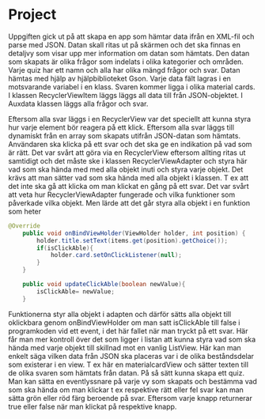 # Project

Uppgiften gick ut på att skapa en app som hämtar data ifrån en XML-fil och parse med JSON.
Datan skall ritas ut på skärmen och det ska finnas en detaljvy som visar upp mer information om datan som hämtats.
Den datan som skapats är olika frågor som indelats i olika kategorier och områden. Varje quiz har ett namn och alla har olika mängd frågor och svar.
Datan hämtas med hjälp av hjälpbiblioteket Gson. Varje data fält lagras i en motsvarande variabel i en klass. Svaren kommer ligga i olika material cards.
I klassen RecyclerViewItem läggs läggs all data till från JSON-objektet. I Auxdata klassen läggs alla frågor och svar.

Eftersom alla svar läggs i en RecyclerView var det speciellt att kunna styra hur varje element bör reagera på ett klick. Eftersom alla svar läggs till dynamiskt från en array som skapats utifrån JSON-datan som hämtats. Användaren ska klicka på ett svar och det ska ge en indikation på vad som är rätt. Det var svårt att göra via en RecyclerView eftersom allting ritas ut samtidigt och det måste ske i klassen RecyclerViewAdapter och styra här vad som ska hända med med alla objekt inuti och styra varje objekt. Det krävs att man sätter vad som ska hända med alla objekt i klassen. T ex att det inte ska gå att klicka om man klickat en gång på ett svar. Det var svårt att veta hur RecyclerViewAdapter fungerade och vilka funktioner som påverkade vilka objekt. Men lärde att det går styra alla objekt i en funktion som heter 

```Java
@Override
    public void onBindViewHolder(ViewHolder holder, int position) {
        holder.title.setText(items.get(position).getChoice());
        if(isClickAble){
            holder.card.setOnClickListener(null);
        }
    }

    public void updateClickAble(boolean newValue){
        isClickAble= newValue;
    }

```
Funktionerna styr alla objekt i adapten och därför sätts alla objekt till oklickbara genom onBindViewHolder om man satt isClickAble till false i programkoden vid ett event, i det här fallet när man tryckt på ett svar. Här får man mer kontroll över det som ligger i listan att kunna styra vad som ska hända med varje objekt till skillnad mot en vanlig ListView. Här kan man enkelt säga vilken data från JSON ska placeras var i de olika beståndsdelar som existerar i en view. T ex här en materialcardView och sätter texten till de olika svaren som hämtats från datan. På så sätt kunna skapa ett quiz. Man kan sätta en eventlyssnare på varje vy som skapats och bestämma vad som ska hända om man klickar t ex respektive rätt eller fel svar kan man sätta grön eller röd färg beroende på svar. Eftersom varje knapp returnerar true eller false när man klickat på respektive knapp.




